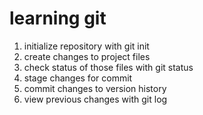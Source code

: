 # learning git #

1. initialize repository with git init
2. create changes to project files
3. check status of those files with git status
4. stage changes for commit
5. commit changes to version history
6. view previous changes with git log
